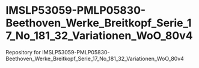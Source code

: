 # IMSLP53059-PMLP05830-Beethoven_Werke_Breitkopf_Serie_17_No_181_32_Variationen_WoO_80v4
Repository for IMSLP53059-PMLP05830-Beethoven_Werke_Breitkopf_Serie_17_No_181_32_Variationen_WoO_80v4
